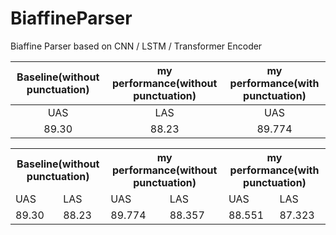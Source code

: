 # BiaffineParser
Biaffine Parser based on CNN / LSTM / Transformer Encoder

Baseline(without punctuation) | my performance(without punctuation) |  my performance(with punctuation)  
:-: | :-: | :-: 
UAS | LAS | UAS | LAS | UAS | LAS
89.30 | 88.23 | 89.774 | 88.357 | 88.551 | 87.323

<table>
  <tr>
    <th colspan='2'>Baseline(without punctuation)</th>
    <th colspan='2'>my performance(without punctuation)</th>
    <th colspan='2'>my performance(with punctuation)</th>
  </tr>
  <tr>
    <td>UAS</td>
    <td>LAS</td>
    <td>UAS</td>
    <td>LAS</td>
    <td>UAS</td>
    <td>LAS</td>
  </tr>
  <tr>
    <td>89.30</td>
    <td>88.23</td>
    <td>89.774</td>
    <td>88.357</td>
    <td>88.551</td>
    <td>87.323</td>
  </tr>
</table>
